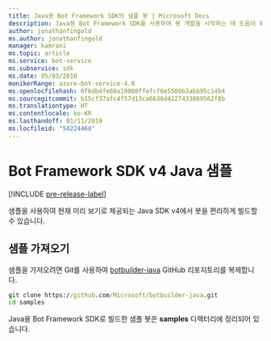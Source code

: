 ```yaml
---
title: Java용 Bot Framework SDK의 샘플 봇 | Microsoft Docs
description: Java용 Bot Framework SDK를 사용하여 봇 개발을 시작하는 데 도움이 되는 샘플 봇을 탐색합니다.
author: jonathanfingold
ms.author: jonathanfingold
manager: kamrani
ms.topic: article
ms.service: bot-service
ms.subservice: sdk
ms.date: 05/03/2018
monikerRange: azure-bot-service-4.0
ms.openlocfilehash: 0f6db4fe60a19060ffefcf6e5509b3abb95c14b4
ms.sourcegitcommit: b15cf37afc4f57d13ca6636d4227433809562f8b
ms.translationtype: HT
ms.contentlocale: ko-KR
ms.lasthandoff: 01/11/2019
ms.locfileid: "54224468"
---
```

# <a name="bot-framework-sdk-v4-java-samples"></a>Bot Framework SDK v4 Java 샘플
[!INCLUDE [pre-release-label](../includes/pre-release-label.md)]

샘플을 사용하여 현재 미리 보기로 제공되는 Java SDK v4에서 봇을 편리하게 빌드할 수 있습니다.

## <a name="get-the-samples"></a>샘플 가져오기
샘플을 가져오려면 Git를 사용하여 [botbuilder-java](https://github.com/Microsoft/botbuilder-java) GitHub 리포지토리를 복제합니다.

```cmd
git clone https://github.com/Microsoft/botbuilder-java.git
cd samples
```
Java용 Bot Framework SDK로 빌드한 샘플 봇은 **samples** 디렉터리에 정리되어 있습니다.
